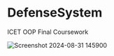 # DefenseSystem
ICET OOP Final Coursework


![Screenshot 2024-08-31 145900](https://github.com/user-attachments/assets/dbd661e3-f8fe-4a35-a51a-81e59bb73c20)
